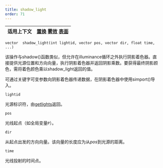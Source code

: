 ```yaml
---
title: shadow_light
order: 71
---
```

| 适用上下文 | [置换](../contexts/displace.html)  [雾效](../contexts/fog.html)  [表面](../contexts/surface.html) |
| --- | --- |

`vector  shadow_light(int lightid, vector pos, vector dir, float time, ...)`

该操作与shadow()函数类似，但允许在illuminance循环之外执行阴影着色器。直接提供光源位置和方向向量，执行阴影着色器并返回阴影乘数。要获得最终阴影颜色，需将着色颜色乘以shadow_light返回的值。

可通过关键字可变参数向阴影着色器传递数据，在阴影着色器中使用simport()导入。

`lightid`

光源标识符，由[getlights](./getlights "返回当前着色表面的光源标识符数组")返回。

`pos`

光线起点（如全局变量`P`）。

`dir`

从起点出发的方向向量。该向量的长度应为从*pos*到光源的距离。

`time`

光线投射的时间点。
